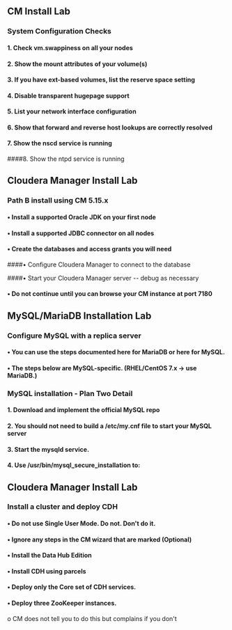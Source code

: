 
## CM Install Lab

### System Configuration Checks

#### 1. Check vm.swappiness on all your nodes

#### 2. Show the mount attributes of your volume(s)

#### 3. If you have ext-based volumes, list the reserve space setting

#### 4. Disable transparent hugepage support

#### 5. List your network interface configuration

#### 6. Show that forward and reverse host lookups are correctly resolved

#### 7. Show the nscd service is running

####8. Show the ntpd service is running

## Cloudera Manager Install Lab

### Path B install using CM 5.15.x

#### • Install a supported Oracle JDK on your first node

#### • Install a supported JDBC connector on all nodes

#### • Create the databases and access grants you will need

####• Configure Cloudera Manager to connect to the database

####• Start your Cloudera Manager server -- debug as necessary

#### • Do not continue until you can browse your CM instance at port 7180

## MySQL/MariaDB Installation Lab

### Configure MySQL with a replica server

#### • You can use the steps documented here for MariaDB or here for MySQL.

#### • The steps below are MySQL-specific. (RHEL/CentOS 7.x -> use MariaDB.)

### MySQL installation - Plan Two Detail

#### 1. Download and implement the official MySQL repo

#### 2. You should not need to build a /etc/my.cnf file to start your MySQL server

#### 3. Start the mysqld service.

#### 4. Use /usr/bin/mysql_secure_installation to:

## Cloudera Manager Install Lab

### Install a cluster and deploy CDH

#### • Do not use Single User Mode. Do not. Don't do it.

#### • Ignore any steps in the CM wizard that are marked (Optional)

#### • Install the Data Hub Edition

#### • Install CDH using parcels

#### • Deploy only the Core set of CDH services.

#### • Deploy three ZooKeeper instances.
o CM does not tell you to do this but complains if you don't
